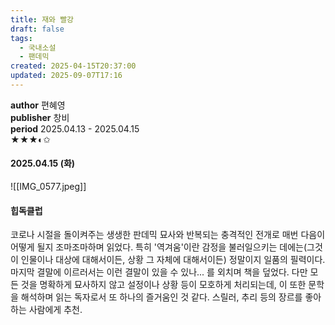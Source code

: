 ```yaml
---
title: 재와 빨강
draft: false
tags:
  - 국내소설
  - 팬데믹
created: 2025-04-15T20:37:00
updated: 2025-09-07T17:16
---
```

**author** 편혜영<br/>
**publisher** 창비<br/>
**period** 2025.04.13 - 2025.04.15<br/>
★★★◐✩

#### 2025.04.15 (화)
![[IMG_0577.jpeg]]

#### 힙독클럽
코로나 시절을 돌이켜주는 생생한 판데믹 묘사와 반복되는 충격적인 전개로 매번 다음이 어떻게 될지 조마조마하며 읽었다. 특히 '역겨움'이란 감정을 불러일으키는 데에는(그것이 인물이나 대상에 대해서이든, 상황 그 자체에 대해서이든) 정말이지 일품의 필력이다. 마지막 결말에 이르러서는 이런 결말이 있을 수 있나... 를 외치며 책을 덮었다. 다만 모든 것을 명확하게 묘사하지 않고 설정이나 상황 등이 모호하게 처리되는데, 이 또한 문학을 해석하며 읽는 독자로서 또 하나의 즐거움인 것 같다. 스릴러, 추리 등의 장르를 좋아하는 사람에게 추천.